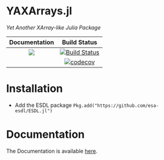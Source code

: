 # YAXArrays.jl

*Yet Another XArray-like Julia Package*

| **Documentation**                                                                                                        | **Build Status**                                                                                |
|:-------------------------------------------------------------------------------:|:-----------------------------------------------------------------------------------------------:|
| [![](https://img.shields.io/badge/docs-latest-blue.svg)](https://esa-esdl.github.io/ESDL.jl/latest) | [![Build Status](https://travis-ci.org/esa-esdl/ESDL.jl.svg?branch=master)](https://travis-ci.org/esa-esdl/ESDL.jl)|
| | [![codecov][codecov-img]](https://codecov.io/github/esa-esdl/ESDL.jl?branch=master)

[codecov-img]: https://img.shields.io/codecov/c/github/esa-esdl/ESDL.jl/master.svg?label=codecov
# Installation

- Add the ESDL package
`Pkg.add("https://github.com/esa-esdl/ESDL.jl")`

# Documentation

The Documentation is available [here](https://meggart.github.io/YAXArrays.jl/latest).
